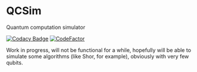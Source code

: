 # QCSim
Quantum computation simulator

[![Codacy Badge](https://app.codacy.com/project/badge/Grade/6a193db170ab432596079c530fc75c77)](https://www.codacy.com/gh/aromanro/QCSim/dashboard?utm_source=github.com&amp;utm_medium=referral&amp;utm_content=aromanro/QCSim&amp;utm_campaign=Badge_Grade)
[![CodeFactor](https://www.codefactor.io/repository/github/aromanro/qcsim/badge)](https://www.codefactor.io/repository/github/aromanro/qcsim)

Work in progress, will not be functional for a while, hopefully will be able to simulate some algorithms (like Shor, for example), obviously with very few qubits.
